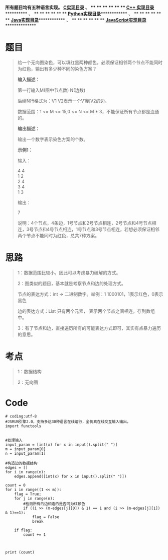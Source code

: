 **所有题目均有五种语言实现。
**[C实现目录](https://renjie.blog.csdn.net/article/details/129190260 "C实现目录")** 、
** ** ** ** ** ** **[C++
实现目录](https://blog.csdn.net/misayaaaaa/category_12036814.html "C++
实现目录")************** 、 ** ** ** ** ** **
**[Python实现目录](https://blog.csdn.net/misayaaaaa/category_12111005.html
"Python实现目录")************** 、 ** ** ** ** ** **
**[Java实现目录](https://blog.csdn.net/misayaaaaa/category_12111006.html
"Java实现目录")************** 、 ** ** ** ** ** **
**[JavaScript实现目录](https://blog.csdn.net/misayaaaaa/category_12199270.html
"JavaScript实现目录")****************

# 题目

> 给一个无向图染色，可以填红黑两种颜色，必须保证相邻两个节点不能同时为红色，输出有多少种不同的染色方案？
>
> **输入描述：**
>
> 第一行输入M(图中节点数) N(边数)
>
> 后续N行格式为：V1 V2表示一个V1到V2的边。
>
> 数据范围：1 <= M <= 15,0 <= N <= M * 3，不能保证所有节点都是连通的。
>
> **输出描述：**
>
> 输出一个数字表示染色方案的个数。
>
> **示例1：**
>
> 输入：
>
> 4 4  
>  1 2  
>  2 4  
>  3 4  
>  1 3
>
> 输出：
>
> 7
>
>
> 说明：4个节点，4条边，1号节点和2号节点相连，2号节点和4号节点相连，3号节点和4号节点相连，1号节点和3号节点相连，若想必须保证相邻两个节点不能同时为红色，总共7种方案。

# 思路

> 1：数据范围比较小，因此可以考虑暴力破解的方式。
>
> 2：图类似的题目，基本就是考察节点和边的处理方式。
>
> 节点的表达方式：int -> 二进制数字。举例：1 1000101，1表示红色，0表示黑色
>
> 边的表达方式：List<int> 只有两个元素， 表示两个节点之间相连，存到数组中。
>
> 3：有了节点和边，直接遍历所有的可能表达方式即可，其实有点暴力遍历的意思。

# 考点

> 1：数据结构
>
> 2：无向图

# Code

    
    
    # coding:utf-8
    #JSRUN引擎2.0，支持多达30种语言在线运行，全仿真在线交互输入输出。 
    import functools
    
    
    #处理输入
    input_param = [int(x) for x in input().split(" ")]
    m = input_param[0]
    n = input_param[1]
    
    #构造边的数据结构
    edges = []
    for i in range(n):
        edges.append([int(x) for x in input().split(" ")])
    
    count = 0
    for i in range((1 << m)):
        flag = True;
        for j in range(n):
            #检测所有的边相连的是否同为红颜色
            if ((i >> (m-edges[j][0]) & 1) == 1 and (i >> (m-edges[j][1]) & 1)==1):
                flag = False
                break
    
        if flag:
            count += 1
    
    
    
    print (count)

